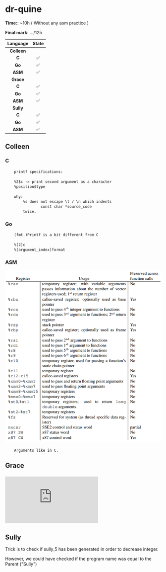 # dr-quine

**Time:**: ~10h ( Without any asm practice )

**Final mark**: .../125

|Language|State|
|:---:|:---:|
|**Colleen**|
|**C**|✅|
|**Go**|✅|
|**ASM**|✅|
|**Grace**|
|**C**|✅|
|**Go**|✅|
|**ASM**|✅|
|**Sully**|
|**C**|✅|
|**Go**|✅|
|**ASM**|✅|


## Colleen

### C
```
	printf specifications:

	%2$c -> print second argument as a character
	%position$type

	why:
		%s does not escape \t / \n which indents
				const char *source_code
		twice.
```

### Go
```
	(fmt.)Printf is a bit different from C

	%[2]c
	%[argument_index]format
```

### ASM

![Arguments](https://raw.githubusercontent.com/c3b5aw/dr-quine/main/docs/images/j8hpC.png)
```
	Arguments like in C.
```

## Grace

###
![std flib](https://www.plantation-productions.com/Webster/www.artofasm.com/DOS/ch13/CH13-10.html)

## Sully

Trick is to check if sully_5 has been generated in order to decrease integer.

However, we could have checked if the program name was equal to the Parent ("Sully")